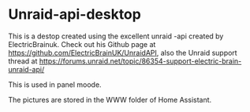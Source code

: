 # Unraid-api-desktop

This is a destop created using the excellent unraid -api created by ElectricBrainuk. Check out his Github page at https://github.com/ElectricBrainUK/UnraidAPI, also the Unraid support thread at https://forums.unraid.net/topic/86354-support-electric-brain-unraid-api/

This is used in panel moode.

The pictures are stored in the WWW folder of Home Assistant.
